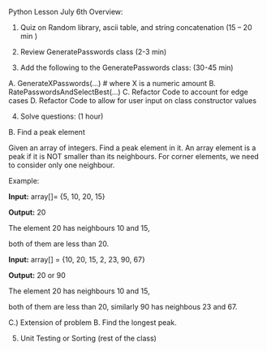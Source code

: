 Python Lesson July 6th Overview:

1. Quiz on Random library, ascii table, and string concatenation (15 – 20 min )

2. Review GeneratePasswords class (2-3 min)

3. Add the following to the GeneratePasswords class: (30-45 min)

A. GenerateXPasswords(…) # where X is a numeric amount
B. RatePasswordsAndSelectBest(…)
C. Refactor Code to account for edge cases
D. Refactor Code to allow for user input on class constructor values

4. Solve questions: (1 hour)

B. Find a peak element

Given an array of integers. Find a peak element in it. An array element is a peak if it is NOT smaller than its neighbours. For corner elements, we need to consider only one neighbour.

Example:

**Input:** array[]= {5, 10, 20, 15}

**Output:** 20

The element 20 has neighbours 10 and 15,

both of them are less than 20.

**Input:** array[] = {10, 20, 15, 2, 23, 90, 67}

**Output:** 20 or 90

The element 20 has neighbours 10 and 15,

both of them are less than 20, similarly 90 has neighbous 23 and 67.

C.) Extension of problem B. Find the longest peak.

5. Unit Testing or Sorting (rest of the class)
